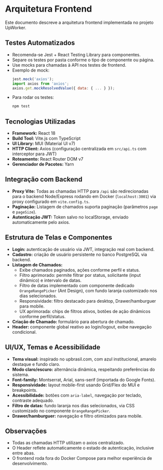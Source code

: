 

# Arquitetura Frontend

Este documento descreve a arquitetura frontend implementada no projeto UpWorker.

## Testes Automatizados

- Recomenda-se Jest + React Testing Library para componentes.
- Separe os testes por pasta conforme o tipo de componente ou página.
- Use mocks para chamadas à API nos testes de frontend.
- Exemplo de mock:
	```js
	jest.mock('axios');
	import axios from 'axios';
	axios.get.mockResolvedValue({ data: { ... } });
	```
- Para rodar os testes:
	```bash
	npm test
	```

## Tecnologias Utilizadas

- **Framework:** React 18
- **Build Tool:** Vite.js com TypeScript
- **UI Library:** MUI (Material UI v7)
- **HTTP Client:** Axios (configuração centralizada em `src/api.ts` com interceptor para JWT)
- **Roteamento:** React Router DOM v7
- **Gerenciador de Pacotes:** Yarn

## Integração com Backend

- **Proxy Vite:** Todas as chamadas HTTP para `/api` são redirecionadas para o backend Node/Express rodando em Docker (`localhost:3001`) via proxy configurado em `vite.config.ts`.
- **Paginação:** Listagem de chamados suporta paginação (parâmetros `page` e `pageSize`).
- **Autenticação JWT:** Token salvo no localStorage, enviado automaticamente pelo axios.


## Estrutura de Telas e Componentes

- **Login:** autenticação de usuário via JWT, integração real com backend.
- **Cadastro:** criação de usuário persistente no banco PostgreSQL via backend.
- **Listagem de Chamados:**
	- Exibe chamados paginados, ações conforme perfil e status.
	- Filtro aprimorado: permite filtrar por status, solicitante (input dinâmico) e intervalo de datas.
	- Filtro de datas implementado com componente dedicado `OrangeRangePicker` (Ant Design), com fundo laranja customizado nos dias selecionados.
	- Responsividade: filtro destacado para desktop, Drawer/hamburguer para mobile.
	- UX aprimorada: chips de filtros ativos, botões de ação dinâmicos conforme perfil/status.
- **Criação de Chamado:** formulário para abertura de chamado.
- **Header:** componente global reativo ao login/logout, exibe navegação condicional.


## UI/UX, Temas e Acessibilidade

- **Tema visual:** inspirado no upbrasil.com, com azul institucional, amarelo destaque e fundo claro.
- **Modo claro/escuro:** alternância dinâmica, respeitando preferências do sistema.
- **Font-family:** Montserrat, Arial, sans-serif (importada do Google Fonts).
- **Responsividade:** layout mobile-first usando Grid/Flex do MUI e breakpoints.
- **Acessibilidade:** botões com `aria-label`, navegação por teclado, contraste adequado.
- **Filtro de datas:** fundo laranja nos dias selecionados, via CSS customizado no componente `OrangeRangePicker`.
- **Drawer/hamburguer:** navegação e filtro otimizados para mobile.

## Observações

- Todas as chamadas HTTP utilizam o axios centralizado.
- O Header reflete automaticamente o estado de autenticação, inclusive entre abas.
- O frontend roda fora do Docker Compose para melhor experiência de desenvolvimento.
